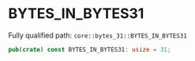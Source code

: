 # BYTES_IN_BYTES31

Fully qualified path: `core::bytes_31::BYTES_IN_BYTES31`

```rust
pub(crate) const BYTES_IN_BYTES31: usize = 31;
```


